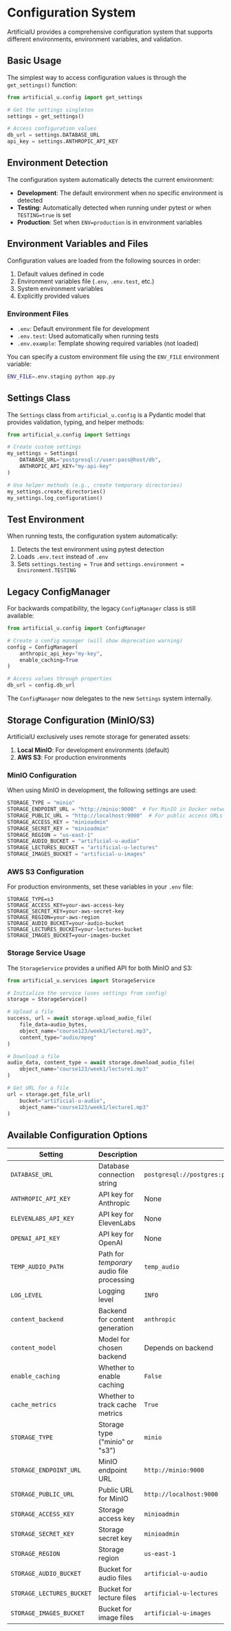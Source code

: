 # Configuration System

ArtificialU provides a comprehensive configuration system that supports different environments, environment variables, and validation.

## Basic Usage

The simplest way to access configuration values is through the `get_settings()` function:

```python
from artificial_u.config import get_settings

# Get the settings singleton
settings = get_settings()

# Access configuration values
db_url = settings.DATABASE_URL
api_key = settings.ANTHROPIC_API_KEY
```

## Environment Detection

The configuration system automatically detects the current environment:

- **Development**: The default environment when no specific environment is detected
- **Testing**: Automatically detected when running under pytest or when `TESTING=true` is set
- **Production**: Set when `ENV=production` is in environment variables

## Environment Variables and Files

Configuration values are loaded from the following sources in order:

1. Default values defined in code
2. Environment variables file (`.env`, `.env.test`, etc.)
3. System environment variables
4. Explicitly provided values

### Environment Files

- `.env`: Default environment file for development
- `.env.test`: Used automatically when running tests
- `.env.example`: Template showing required variables (not loaded)

You can specify a custom environment file using the `ENV_FILE` environment variable:

```bash
ENV_FILE=.env.staging python app.py
```

## Settings Class

The `Settings` class from `artificial_u.config` is a Pydantic model that provides validation, typing, and helper methods:

```python
from artificial_u.config import Settings

# Create custom settings
my_settings = Settings(
    DATABASE_URL="postgresql://user:pass@host/db",
    ANTHROPIC_API_KEY="my-api-key"
)

# Use helper methods (e.g., create temporary directories)
my_settings.create_directories()
my_settings.log_configuration()
```

## Test Environment

When running tests, the configuration system automatically:

1. Detects the test environment using pytest detection
2. Loads `.env.test` instead of `.env`
3. Sets `settings.testing = True` and `settings.environment = Environment.TESTING`

## Legacy ConfigManager

For backwards compatibility, the legacy `ConfigManager` class is still available:

```python
from artificial_u.config import ConfigManager

# Create a config manager (will show deprecation warning)
config = ConfigManager(
    anthropic_api_key="my-key",
    enable_caching=True
)

# Access values through properties
db_url = config.db_url
```

The `ConfigManager` now delegates to the new `Settings` system internally.

## Storage Configuration (MinIO/S3)

ArtificialU exclusively uses remote storage for generated assets:

1. **Local MinIO**: For development environments (default)
2. **AWS S3**: For production environments

### MinIO Configuration

When using MinIO in development, the following settings are used:

```python
STORAGE_TYPE = "minio"
STORAGE_ENDPOINT_URL = "http://minio:9000"  # For MinIO in Docker network
STORAGE_PUBLIC_URL = "http://localhost:9000"  # For public access URLs
STORAGE_ACCESS_KEY = "minioadmin"
STORAGE_SECRET_KEY = "minioadmin"
STORAGE_REGION = "us-east-1"
STORAGE_AUDIO_BUCKET = "artificial-u-audio"
STORAGE_LECTURES_BUCKET = "artificial-u-lectures"
STORAGE_IMAGES_BUCKET = "artificial-u-images"
```

### AWS S3 Configuration

For production environments, set these variables in your `.env` file:

```
STORAGE_TYPE=s3
STORAGE_ACCESS_KEY=your-aws-access-key
STORAGE_SECRET_KEY=your-aws-secret-key
STORAGE_REGION=your-aws-region
STORAGE_AUDIO_BUCKET=your-audio-bucket
STORAGE_LECTURES_BUCKET=your-lectures-bucket
STORAGE_IMAGES_BUCKET=your-images-bucket
```

### Storage Service Usage

The `StorageService` provides a unified API for both MinIO and S3:

```python
from artificial_u.services import StorageService

# Initialize the service (uses settings from config)
storage = StorageService()

# Upload a file
success, url = await storage.upload_audio_file(
    file_data=audio_bytes,
    object_name="course123/week1/lecture1.mp3",
    content_type="audio/mpeg"
)

# Download a file
audio_data, content_type = await storage.download_audio_file(
    object_name="course123/week1/lecture1.mp3"
)

# Get URL for a file
url = storage.get_file_url(
    bucket="artificial-u-audio",
    object_name="course123/week1/lecture1.mp3"
)
```

## Available Configuration Options

| Setting | Description | Default |
|---------|-------------|---------|
| `DATABASE_URL` | Database connection string | `postgresql://postgres:postgres@localhost:5432/artificial_u_dev` |
| `ANTHROPIC_API_KEY` | API key for Anthropic | None |
| `ELEVENLABS_API_KEY` | API key for ElevenLabs | None |
| `OPENAI_API_KEY` | API key for OpenAI | None |
| `TEMP_AUDIO_PATH` | Path for *temporary* audio file processing | `temp_audio` |
| `LOG_LEVEL` | Logging level | `INFO` |
| `content_backend` | Backend for content generation | `anthropic` |
| `content_model` | Model for chosen backend | Depends on backend |
| `enable_caching` | Whether to enable caching | `False` |
| `cache_metrics` | Whether to track cache metrics | `True` |
| `STORAGE_TYPE` | Storage type ("minio" or "s3") | `minio` |
| `STORAGE_ENDPOINT_URL` | MinIO endpoint URL | `http://minio:9000` |
| `STORAGE_PUBLIC_URL` | Public URL for MinIO | `http://localhost:9000` |
| `STORAGE_ACCESS_KEY` | Storage access key | `minioadmin` |
| `STORAGE_SECRET_KEY` | Storage secret key | `minioadmin` |
| `STORAGE_REGION` | Storage region | `us-east-1` |
| `STORAGE_AUDIO_BUCKET` | Bucket for audio files | `artificial-u-audio` |
| `STORAGE_LECTURES_BUCKET` | Bucket for lecture files | `artificial-u-lectures` |
| `STORAGE_IMAGES_BUCKET` | Bucket for image files | `artificial-u-images` |
